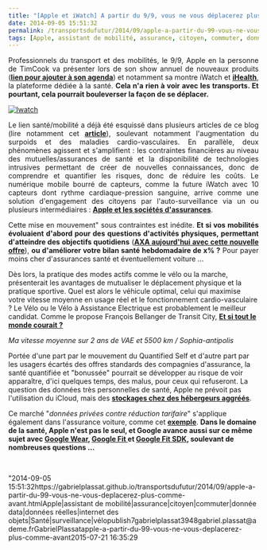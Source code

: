 ```yaml
---
title: "[Apple et iWatch] A partir du 9/9, vous ne vous déplacerez plus comme avant ..."
date: 2014-09-05 15:51:32
permalink: /transportsdufutur/2014/09/apple-a-partir-du-99-vous-ne-vous-deplacerez-plus-comme-avant.html
tags: [Apple, assistant de mobilité, assurance, citoyen, commuter, donnée data, données réelles, internet des objets, Santé, surveillance, vélo]
---
```


<p style="text-align: justify">Professionnels du transport et des mobilités, le 9/9, Apple en la personne de TimCook va présenter lors de son show annuel de nouveaux produits (<a href="http://www.apple.com/live/event.ics" target="_blank"><strong>lien pour ajouter à son agenda</strong></a>) et notamment sa montre iWatch et <a href="https://www.apple.com/ios/ios8/health/" target="_blank"><strong>iHealth</strong></a>, la plateforme dédiée à la santé. <strong>Cela n'a rien à voir avec les transports. Et pourtant, cela pourrait bouleverser la façon de se déplacer.</strong></p> <p><a class="asset-img-link" href="https://gabrielplassat.github.io/transportsdufutur/wp-content/uploads/sites/6/old/6a0120a66d2ad4970b01b7c6da0b1a970b-pi.jpg"><img alt="Iwatch" border="0" class="asset  asset-image at-xid-6a0120a66d2ad4970b01b7c6da0b1a970b image-full img-responsive" src="/wp-content/uploads/sites/6/old/6a0120a66d2ad4970b01b7c6da0b1a970b-800wi.jpg" title="Iwatch" /></a></p> <p style="text-align: justify"></p>  <!--more-->  <p style="text-align: justify">Le lien santé/mobilité a déjà été esquissé dans plusieurs articles de ce blog (lire notamment cet <a href="https://gabrielplassat.github.io/transportsdufutur/2014/02/vous-reduirez-lusage-de-la-voiture-pour-payer-moins-cher-dassurance-sante.html" target="_blank"><strong>article</strong></a>), soulevant notamment l'augmentation du surpoids et des maladies cardio-vasculaires. En parallèle, deux phénomènes agissent et s'amplifient : les contraintes financières au niveau des mutuelles/assurances de santé et la disponibilité de technologies intrusives permettant de créer de nouvelles connaissances, donc de comprendre et quantifier les risques, donc de réduire les coûts. Le numérique mobile bourré de capteurs, comme la future iWatch avec 10 capteurs dont rythme cardiaque-pression sanguine, arrive comme une solution d'engagement des citoyens par l'auto-surveillance via un ou plusieurs intermédiaires : <a href="http://connected-objects.fr/2014/08/iwatch-apple-mutuelles-sante/" target="_blank"><strong>Apple et les sociétés d'assurances</strong></a>.</p> <p style="text-align: justify">Cette mise en mouvement" sous contraintes est inédite. <strong>Et si vos mobilités évoluaient d'abord pour des questions d'activités physiques, permettant d'atteindre des objectifs quotidiens</strong> (<a href="https://gabrielplassat.github.io/transportsdufutur/2014/06/nous-y-voila-le-lien-sante-mobilite-certains-le-questionnent-dautres-le-surveillent.html"" target=""_blank""><strong>AXA aujourd'hui avec cette nouvelle offre</strong></a>), <strong>ou d'améliorer votre bilan santé hebdomadaire de x% ?</strong> Pour payer moins cher d'assurances santé et éventuellement voiture ...</p> <p style=""text-align: justify"">Dès lors, la pratique des modes actifs comme le vélo ou la marche, présenterait les avantages de mutualiser le déplacement physique et la pratique sportive. Quel est alors le véhicule optimal, celui qui maximise votre vitesse moyenne en usage réel et le fonctionnement cardio-vasculaire ? Le Vélo ou le Vélo à Assistance Electrique est probablement le meilleur candidat. Comme le propose François Bellanger de Transit City, <a href=""http://transit-city.blogspot.fr/2014/08/et-si-tout-le-monde-courait.html?spref=tw"" target=""_blank""><strong>Et si tout le monde courait ?</strong></a></p> <p style=""text-align: center""><a class=""asset-img-link"" href="https://gabrielplassat.github.io/transportsdufutur/wp-content/uploads/sites/6/old/6a0120a66d2ad4970b01b8d063fa09970c-pi.png""><img alt=""VAE"" class=""asset  asset-image at-xid-6a0120a66d2ad4970b01b8d063fa09970c img-responsive"" src=""/wp-content/uploads/sites/6/old/6a0120a66d2ad4970b01b8d063fa09970c-320wi.png"" style=""margin-left: automargin-right: auto"" title=""VAE"" /></a><em>Ma vitesse moyenne sur 2 ans de VAE et 5500 km / Sophia-antipolis</em></p> <p style=""text-align: justify"">Portée d'une part par le mouvement du Quantified Self et d'autre part par les usagers écartés des offres standards des compagnies d'assurance, la santé quantifiée et "bonussée" pourrait se développer au risque de voir apparaître, d'ici quelques temps, des malus, pour ceux qui refuseront. La question des données très personnelles de santé, Apple ne prévoit pas l'utilisation du iCloud, mais des <a href=""http://www.zdnet.fr/actualites/donnees-de-sante-healthkit-apple-interdit-la-sauvegarde-sur-icloud-39805715.htm"" target=""_blank""><strong>stockages chez des hébergeurs aggréés</strong></a>.</p> <p style=""text-align: justify"">Ce marché "<em>données privées contre réduction tarifaire</em>" s'applique également dans l'assurance voiture, comme cet <a href=""http://www.computerworld.com/article/2600344/telematics-insurers-will-now-be-able-to-track-driver-behavior-via-smartphones.html"" target=""_blank""><strong>exemple</strong></a>. <strong>Dans le domaine de la santé, Apple n'est pas le seul, et Google avance aussi sur ce même sujet avec <a href="https://gabrielplassat.github.io/transportsdufutur/2014/03/avec-android-wear-google-avance-ses-pions-vers-le-parfait-assistant-personnel-de-mobilite.html"" target=""_blank"">Google Wear</a>, <a href=""http://www.forbes.com/sites/parmyolson/2014/06/12/exclusive-google-to-launch-health-service-google-fit-at-developers-conference/?utm_campaign=techtwittersf&utm_source=twitter&utm_medium=social"" target=""_blank"">Google Fit </a>et <a href=""http://googledevelopers.blogspot.fr/2014/08/google-fit-preview-sdk-now-available.html"" target=""_blank"">Google Fit SDK</a>, soulevant de nombreuses questions ...</strong></p> <p style=""text-align: justify""> </p>"2014-09-05 15:51:32https://gabrielplassat.github.io/transportsdufutur/2014/09/apple-a-partir-du-99-vous-ne-vous-deplacerez-plus-comme-avant.htmlApple|assistant de mobilité|assurance|citoyen|commuter|donnée data|données réelles|internet des objets|Santé|surveillance|vélopublish7gabrielplassat3948gabriel.plassat@ademe.frGabrielPlassatapple-a-partir-du-99-vous-ne-vous-deplacerez-plus-comme-avant2015-07-21 16:35:29

